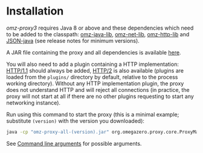 # Installation

*omz-proxy3* requires Java 8 or above and these dependencies which need to be added to the classpath: [omz-java-lib](https://git.omegazero.org/omegazero/omz-java-lib), [omz-net-lib](https://git.omegazero.org/omegazero/omz-net-lib), [omz-http-lib](https://git.omegazero.org/omegazero/omz-http-lib) and [JSON-java](https://github.com/stleary/JSON-java) (see release notes for minimum versions).

A JAR file containing the proxy and all dependencies is available [here](https://drone.omegazero.org/build-artifacts/java/org.omegazero.proxy:omz-proxy-all).

You will also need to add a plugin containing a HTTP implementation: [HTTP/1.1](HTTP_implementations/HTTP_1.1) should always be added, [HTTP/2](HTTP_implementations/HTTP_2) is also available (plugins are loaded from the `plugins/` directory by default, relative to the process working directory). Without any HTTP implementation plugin, the proxy does not understand HTTP and will reject all connections (in practice, the proxy will not start at all if there are no other plugins requesting to start any networking instance).

Run using this command to start the proxy (this is a minimal example; substitute `(version)` with the version you downloaded):
```bash
java -cp "omz-proxy-all-(version).jar" org.omegazero.proxy.core.ProxyMain --config "{}"
```
See [Command line arguments](Command_line_arguments) for possible arguments.
